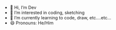- 👋 Hi, I’m Dev
- 👀 I’m interested in coding, sketching
- 🌱 I’m currently learning to code, draw, etc....etc...
- 😄 Pronouns: He/Him

<!---
devkala05/devkala05 is a ✨ special ✨ repository because its `README.md` (this file) appears on your GitHub profile.
You can click the Preview link to take a look at your changes.
--->
